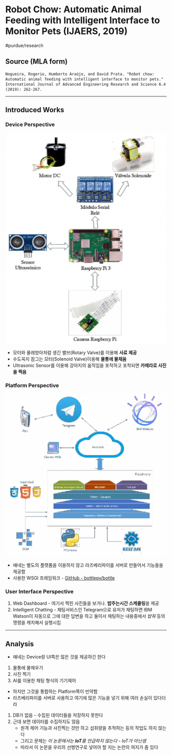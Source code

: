 # Robot Chow: Automatic Animal Feeding with Intelligent Interface to Monitor Pets (IJAERS, 2019)
#purdue/research

## Source (MLA form)
```
Nogueira, Rogerio, Humberto Araújo, and David Prata. "Robot chow: Automatic animal feeding with intelligent interface to monitor pets." International Journal of Advanced Engineering Research and Science 6.4 (2019): 262-267.
```
- - - -
## Introduced Works
### Device Perspective
![](Robot%20Chow%20Automatic%20Animal%20Feeding%20with%20Intelligent%20Interface%20to%20Monitor%20Pets%20(IJAERS,%202019)/Screen%20Shot%202022-02-03%20at%2010.21.12%20AM.png)
* 모터와 물레방아처럼 생긴 밸브(Rotary Valve)를 이용해 **사료 제공**
* 수도꼭지 잠그는 모터(Solenoid Valve)이용해 **물통에 물채움**
* Ultrasonic Sensor를 이용해 강아지의 움직임을 포착하고 포착되면 **카메라로 사진을 찍음**
### Platform Perspective
![](Robot%20Chow%20Automatic%20Animal%20Feeding%20with%20Intelligent%20Interface%20to%20Monitor%20Pets%20(IJAERS,%202019)/Screen%20Shot%202022-02-02%20at%2011.05.44%20PM.png)
* 얘네는 별도의 플랫폼을 이용하지 않고 라즈베리파이를 서버로 만들어서 기능들을 제공함
* 사용한 WSGI 프레임워크 - [GitHub - bottlepy/bottle](https://github.com/bottlepy/bottle)
### User Interface Perspective
1. Web Dashboard - 여기서 찍힌 사진들을 보거나. **밥주는시간 스케줄링**을 제공
2. Intelligent Chatting - 채팅서비스인 Telegram으로 유저가 채팅하면 IBM Watson이 자동으로 그에 대한 답변을 하고 둘이서 채팅하는 내용중에서 _밥줘_ 등의 명령을 캐치해서 실행시킴
- - - -
## Analysis
* 얘네는 Device랑 UI쪽은 많은 것을 제공하긴 한다
1. 물통에 물채우기
2. 사진 찍기
3. AI를 이용한 채팅 형식의 기기제어
* 하지만 그것을 통합하는 Platform쪽이 빈약함
* 라즈베리파이를 서버로 사용하고 여기에 많은 기능을 넣기 위해 여러 손실이 있다더라
1. DB가 없음 - 수집된 데이터들을 저장하지 못한다
2. 근데 보면 데이터를 수집하지도 않음
	* 원격 제어 기능과 사진찍는 것만 하고 섭취량을 추적하는 등의 작업도 하지 않는다
	* 그리고 문제는 _이 논문에서는 **IoT**를 언급하지 않는다 - IoT가 아닌셈_
	* 따라서 이 논문을 우리의 선행연구로 넣어야 할 지는 논란의 여지가 좀 있다